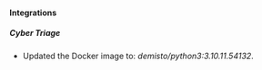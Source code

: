 #### Integrations
##### Cyber Triage
- Updated the Docker image to: *demisto/python3:3.10.11.54132*.
